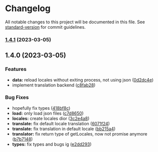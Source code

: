 # Changelog

All notable changes to this project will be documented in this file. See [standard-version](https://github.com/conventional-changelog/standard-version) for commit guidelines.

### [1.4.1](https://github.com/eazyautodelete/translator/compare/v1.4.0...v1.4.1) (2023-03-05)

## 1.4.0 (2023-03-05)


### Features

* **data:** reload locales without exiting process, not using json ([0d2dc4e](https://github.com/eazyautodelete/translator/commit/0d2dc4e0d2c008b4273bcc69f21eeee093b1471c))
* implement translation backend ([c8fab28](https://github.com/eazyautodelete/translator/commit/c8fab28d9332ba3aff739a5d779840ada49a5888))


### Bug Fixes

* hopefully fix types ([418bf8c](https://github.com/eazyautodelete/translator/commit/418bf8c7d8072e586bd6493f102a833ccd8966e4))
* **load:** only load json files ([c7d8650](https://github.com/eazyautodelete/translator/commit/c7d8650f9aad1b054d5d2e34bb5f2d5e3ad175e3))
* **locales:** create locales dior ([3c2e4a8](https://github.com/eazyautodelete/translator/commit/3c2e4a8827cbb403811f00d8e7958886773c696e))
* **translate:** fix default locale translation ([6071f24](https://github.com/eazyautodelete/translator/commit/6071f245f226119298858e3dc8e1375816b9fc75))
* **translate:** fix translation in default locale ([bb215a4](https://github.com/eazyautodelete/translator/commit/bb215a4b40589ba2bf96dad031d3d4900ac0769c))
* **translator:** fix return type of getLocales, now not promise anymore ([b7b7148](https://github.com/eazyautodelete/translator/commit/b7b714884073e82b04c178d68085d416578bb3ff))
* **types:** fix types and bugs ig ([e2dd293](https://github.com/eazyautodelete/translator/commit/e2dd293e67d0d80ec3ef36d7a85a18fd8836c330))
